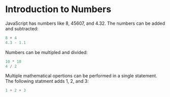 # Introduction to Numbers

JavaScript has numbers like 8, 45607, and 4.32.  The numbers can be added and subtracted:

```javascript
8 + 4
4.3 - 1.1
```

Numbers can be multipled and divided:

```javascript
10 * 10
4 / 2
```

Multiple mathematical opertions can be performed in a single statement.  The following statment adds 1, 2, and 3:

```javascript
1 + 2 + 3
```

